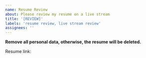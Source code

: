 ```yaml
---
name: Resume Review
about: Please review my resume on a live stream
title: '[REVIEW]'
labels: 'resume review, live stream review'
assignees: ''
---
```


**Remove all personal data, otherwise, the resume will be deleted.**

Resume link:

